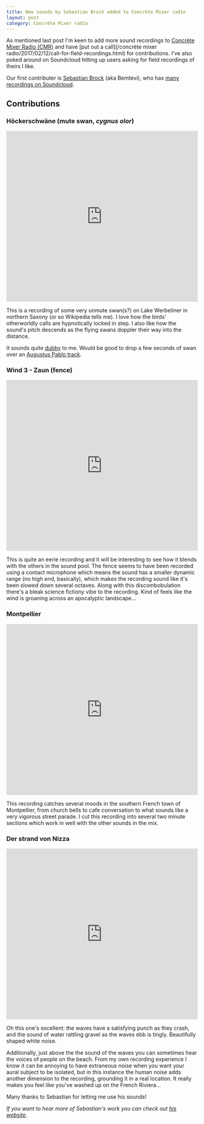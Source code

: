 ```yaml
---
title: New sounds by Sebastian Brock added to Concrète Mixer radio
layout: post
category: Concrète Mixer radio
---
```


As mentioned last post I'm keen to add more sound recordings to [Concrète Mixer Radio (CMR)](http://concrete-mixer.github.io/concrete-mixer.mp3) and have [put out a call](/concrète mixer radio/2017/02/12/call-for-field-recordings.html) for contributions. I've also poked around on Soundcloud hitting up users asking for field recordings of theirs I like.

Our first contributer is [Sebastian Brock](http://bemtevi.de/) (aka Bemtevi), who has [many recordings on Soundcloud](https://soundcloud.com/user-466564937).

## Contributions

### Höckerschwäne (mute swan, _cygnus olor_)

<iframe width="100%" height="450" scrolling="no" frameborder="no" src="https://w.soundcloud.com/player/?url=https%3A//api.soundcloud.com/tracks/254959798&amp;auto_play=false&amp;hide_related=false&amp;show_comments=true&amp;show_user=true&amp;show_reposts=false&amp;visual=true"></iframe>

This is a recording of some very unmute swan(s?) on Lake Werbeliner in northern Saxony (or so Wikipedia tells me). I love how the birds' otherworldly calls are hypnotically locked in step. I also like how the sound's pitch descends as the flying swans doppler their way into the distance.

It sounds quite [dubby](https://en.wikipedia.org/wiki/Dub_music) to me. Would be good to drop a few seconds of swan over an [Augustus Pablo track](https://www.youtube.com/watch?v=ztq7-kkygZk).


### Wind 3 - Zaun (fence)

<iframe width="100%" height="450" scrolling="no" frameborder="no" src="https://w.soundcloud.com/player/?url=https%3A//api.soundcloud.com/tracks/299761333&amp;auto_play=false&amp;hide_related=false&amp;show_comments=true&amp;show_user=true&amp;show_reposts=false&amp;visual=true"></iframe>

This is quite an eerie recording and it will be interesting to see how it blends with the others in the sound pool. The fence seems to have been recorded using a contact microphone which means the sound has a smaller dynamic range (no high end, basically), which makes the recording sound like it's been slowed down several octaves. Along with this discombobulation there's a bleak science fictiony vibe to the recording. Kind of feels like the wind is groaning across an apocalyptic landscape...

### Montpellier

<iframe width="100%" height="450" scrolling="no" frameborder="no" src="https://w.soundcloud.com/player/?url=https%3A//api.soundcloud.com/tracks/250477151&amp;auto_play=false&amp;hide_related=false&amp;show_comments=true&amp;show_user=true&amp;show_reposts=false&amp;visual=true"></iframe>

This recording catches several moods in the southern French town of Montpellier, from church bells to cafe conversation to what sounds like a very vigorous street parade. I cut this recording into several two minute sections which work in well with the other sounds in the mix.


### Der strand von Nizza

<iframe width="100%" height="450" scrolling="no" frameborder="no" src="https://w.soundcloud.com/player/?url=https%3A//api.soundcloud.com/tracks/273828849&amp;auto_play=false&amp;hide_related=false&amp;show_comments=true&amp;show_user=true&amp;show_reposts=false&amp;visual=true"></iframe>

Oh this one's excellent: the waves have a satisfying punch as they crash, and the sound of water rattling gravel as the waves ebb is tingly. Beautifully shaped white noise.

Additionally, just above the the sound of the waves you can sometimes hear the voices of people on the beach. From my own recording experience I know it can be annoying to have extraneous noise when you want your aural subject to be isolated, but in this instance the human noise adds another dimension to the recording, grounding it in a real location. It really makes you feel like you've washed up on the French Riviera...

Many thanks to Sebastian for letting me use his sounds!

_If you want to hear more of Sebastian's work you can check out [his website](http://bemtevi.de/)._
